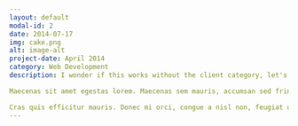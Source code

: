 ```yaml
---
layout: default
modal-id: 2
date: 2014-07-17
img: cake.png
alt: image-alt
project-date: April 2014
category: Web Development
description: I wonder if this works without the client category, let's see.

Maecenas sit amet egestas lorem. Maecenas sem mauris, accumsan sed fringilla quis, auctor sagittis purus. Suspendisse et tellus velit. Nulla facilisi. Aliquam sodales felis dolor. Ut id massa condimentum, aliquet ligula sed, hendrerit sem. Phasellus a tortor vitae mi varius imperdiet at ac erat. Pellentesque condimentum mauris nec enim vehicula tincidunt. Etiam eleifend ante eget aliquet cursus.

Cras quis efficitur mauris. Donec mi orci, congue a nisl non, feugiat ultrices erat. Donec vel nulla feugiat, venenatis ligula vel, lacinia sapien. Duis augue arcu, cursus vel quam sed, pulvinar congue eros. Mauris egestas lacinia leo et aliquam. Etiam euismod augue mauris, at volutpat leo semper et. Vivamus justo metus, maximus quis lectus euismod, semper efficitur tortor. Etiam tristique venenatis orci, eu accumsan ligula congue sit amet. Maecenas bibendum maximus dolor, ac hendrerit leo interdum ac. Fusce consectetur at ipsum vel venenatis. Donec sit amet odio aliquam, euismod leo blandit, interdum odio. Donec pellentesque quis justo nec blandit. In eget urna faucibus, condimentum mauris in, tempus erat.
---
```


